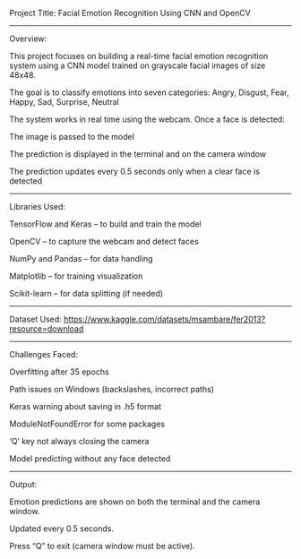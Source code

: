 Project Title:
Facial Emotion Recognition Using CNN and OpenCV

-----------------------------
Overview:

This project focuses on building a real-time facial emotion recognition system using a CNN model trained on grayscale facial images of size 48x48.

The goal is to classify emotions into seven categories: Angry, Disgust, Fear, Happy, Sad, Surprise, Neutral

The system works in real time using the webcam. Once a face is detected:

The image is passed to the model

The prediction is displayed in the terminal and on the camera window

The prediction updates every 0.5 seconds only when a clear face is detected

-----------------------------
Libraries Used:

TensorFlow and Keras – to build and train the model

OpenCV – to capture the webcam and detect faces

NumPy and Pandas – for data handling

Matplotlib – for training visualization

Scikit-learn – for data splitting (if needed)

-----------------------------
Dataset Used:
https://www.kaggle.com/datasets/msambare/fer2013?resource=download

-----------------------------
Challenges Faced:

Overfitting after 35 epochs

Path issues on Windows (backslashes, incorrect paths)

Keras warning about saving in .h5 format

ModuleNotFoundError for some packages

‘Q’ key not always closing the camera

Model predicting without any face detected

-----------------------------
Output:

Emotion predictions are shown on both the terminal and the camera window.

Updated every 0.5 seconds.

Press “Q” to exit (camera window must be active).
